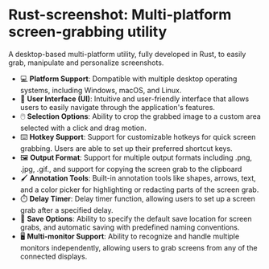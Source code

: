 # Rust-screenshot: Multi-platform screen-grabbing utility

A desktop-based multi-platform utility, fully developed in Rust, to easily grab, manipulate and personalize screenshots.

- 💻 **Platform Support**: Dompatible with multiple desktop operating systems, including Windows, macOS, and Linux.
- 📱 **User Interface (UI)**: Intuitive and user-friendly interface that allows users to easily navigate through the application's features.
- 🖱️ **Selection Options**: Ability to crop the grabbed image to a custom area selected with a click and drag motion.
- ⌨️ **Hotkey Support**: Support for customizable hotkeys for quick screen grabbing. Users are able to set up their preferred shortcut keys.
- 🖼️ **Output Format**: Support for multiple output formats including .png, .jpg, .gif., and support for copying the screen grab to the clipboard
- 🖌️ **Annotation Tools**: Built-in annotation tools like shapes, arrows, text, and a color picker for highlighting or redacting parts of the screen grab.
- ⏱️ **Delay Timer**: Delay timer function, allowing users to set up a screen grab after a specified delay.
- 💾 **Save Options**: Ability to specify the default save location for screen grabs, and automatic saving with predefined naming conventions.
- 🖥️ **Multi-monitor Support**: Ability to recognize and handle multiple monitors independently, allowing users to grab screens from any of the connected displays.
